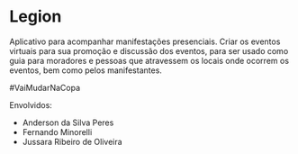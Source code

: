 Legion
======
Aplicativo para acompanhar manifestações presenciais. Criar os eventos virtuais para sua promoção e discussão dos eventos, para ser usado como guia para moradores e pessoas que atravessem os locais onde ocorrem os eventos, bem como pelos manifestantes.

#VaiMudarNaCopa

Envolvidos:
 - Anderson da Silva Peres
 - Fernando Minorelli
 - Jussara Ribeiro de Oliveira
